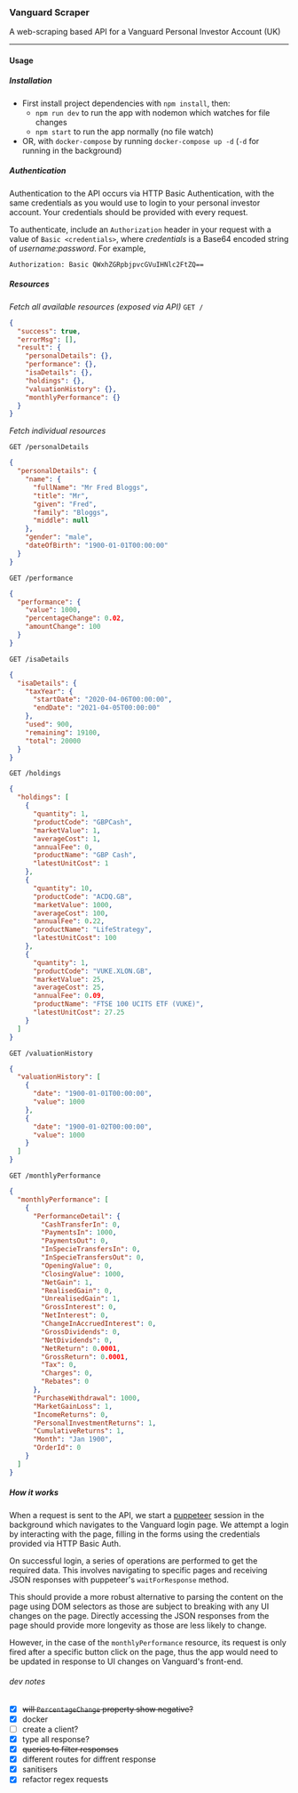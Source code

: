### Vanguard Scraper

A web-scraping based API for a Vanguard Personal Investor Account (UK)

---

#### Usage

##### Installation

- First install project dependencies with `npm install`, then:
  - `npm run dev` to run the app with nodemon which watches for file changes
  - `npm start` to run the app normally (no file watch)
- OR, with `docker-compose` by running `docker-compose up -d` (`-d` for running in the background)

##### Authentication

Authentication to the API occurs via HTTP Basic Authentication, with the same credentials as you would use to login to your personal investor account. Your credentials should be provided with every request.

To authenticate, include an `Authorization` header in your request with a value of `Basic <credentials>`, where _credentials_ is a Base64 encoded string of _username:password_. For example,

```
Authorization: Basic QWxhZGRpbjpvcGVuIHNlc2FtZQ==
```

##### Resources

_Fetch all available resources (exposed via API)_
`GET /`

```json
{
  "success": true,
  "errorMsg": [],
  "result": {
    "personalDetails": {},
    "performance": {},
    "isaDetails": {},
    "holdings": {},
    "valuationHistory": {},
    "monthlyPerformance": {}
  }
}
```

_Fetch individual resources_

`GET /personalDetails`

```json
{
  "personalDetails": {
    "name": {
      "fullName": "Mr Fred Bloggs",
      "title": "Mr",
      "given": "Fred",
      "family": "Bloggs",
      "middle": null
    },
    "gender": "male",
    "dateOfBirth": "1900-01-01T00:00:00"
  }
}
```

`GET /performance`

```json
{
  "performance": {
    "value": 1000,
    "percentageChange": 0.02,
    "amountChange": 100
  }
}
```

`GET /isaDetails`

```json
{
  "isaDetails": {
    "taxYear": {
      "startDate": "2020-04-06T00:00:00",
      "endDate": "2021-04-05T00:00:00"
    },
    "used": 900,
    "remaining": 19100,
    "total": 20000
  }
}
```

`GET /holdings`

```json
{
  "holdings": [
    {
      "quantity": 1,
      "productCode": "GBPCash",
      "marketValue": 1,
      "averageCost": 1,
      "annualFee": 0,
      "productName": "GBP Cash",
      "latestUnitCost": 1
    },
    {
      "quantity": 10,
      "productCode": "ACDQ.GB",
      "marketValue": 1000,
      "averageCost": 100,
      "annualFee": 0.22,
      "productName": "LifeStrategy",
      "latestUnitCost": 100
    },
    {
      "quantity": 1,
      "productCode": "VUKE.XLON.GB",
      "marketValue": 25,
      "averageCost": 25,
      "annualFee": 0.09,
      "productName": "FTSE 100 UCITS ETF (VUKE)",
      "latestUnitCost": 27.25
    }
  ]
}
```

`GET /valuationHistory`

```json
{
  "valuationHistory": [
    {
      "date": "1900-01-01T00:00:00",
      "value": 1000
    },
    {
      "date": "1900-01-02T00:00:00",
      "value": 1000
    }
  ]
}
```

`GET /monthlyPerformance`

```json
{
  "monthlyPerformance": [
    {
      "PerformanceDetail": {
        "CashTransferIn": 0,
        "PaymentsIn": 1000,
        "PaymentsOut": 0,
        "InSpecieTransfersIn": 0,
        "InSpecieTransfersOut": 0,
        "OpeningValue": 0,
        "ClosingValue": 1000,
        "NetGain": 1,
        "RealisedGain": 0,
        "UnrealisedGain": 1,
        "GrossInterest": 0,
        "NetInterest": 0,
        "ChangeInAccruedInterest": 0,
        "GrossDividends": 0,
        "NetDividends": 0,
        "NetReturn": 0.0001,
        "GrossReturn": 0.0001,
        "Tax": 0,
        "Charges": 0,
        "Rebates": 0
      },
      "PurchaseWithdrawal": 1000,
      "MarketGainLoss": 1,
      "IncomeReturns": 0,
      "PersonalInvestmentReturns": 1,
      "CumulativeReturns": 1,
      "Month": "Jan 1900",
      "OrderId": 0
    }
  ]
}
```

##### How it works

When a request is sent to the API, we start a [puppeteer](https://github.com/puppeteer/puppeteer) session in the background which navigates to the Vanguard login page. We attempt a login by interacting with the page, filling in the forms using the credentials provided via HTTP Basic Auth.

On successful login, a series of operations are performed to get the required data. This involves navigating to specific pages and receiving JSON responses with puppeteer's `waitForResponse` method.

This should provide a more robust alternative to parsing the content on the page using DOM selectors as those are subject to breaking with any UI changes on the page. Directly accessing the JSON responses from the page should provide more longevity as those are less likely to change.

However, in the case of the `monthlyPerformance` resource, its request is only fired after a specific button click on the page, thus the app would need to be updated in response to UI changes on Vanguard's front-end.

###### dev notes

- [x] ~~will `PercentageChange` property show negative?~~
- [x] docker
- [ ] create a client?
- [x] type all response?
- [x] ~~queries to filter responses~~
- [x] different routes for diffrent response
- [x] sanitisers
- [x] refactor regex requests
